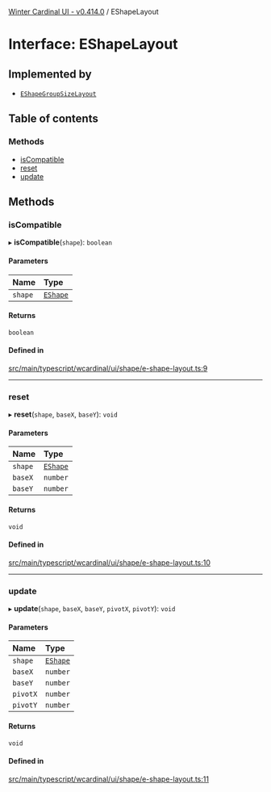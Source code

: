 [Winter Cardinal UI - v0.414.0](../index.md) / EShapeLayout

# Interface: EShapeLayout

## Implemented by

- [`EShapeGroupSizeLayout`](../classes/EShapeGroupSizeLayout.md)

## Table of contents

### Methods

- [isCompatible](EShapeLayout.md#iscompatible)
- [reset](EShapeLayout.md#reset)
- [update](EShapeLayout.md#update)

## Methods

### isCompatible

▸ **isCompatible**(`shape`): `boolean`

#### Parameters

| Name | Type |
| :------ | :------ |
| `shape` | [`EShape`](EShape.md) |

#### Returns

`boolean`

#### Defined in

[src/main/typescript/wcardinal/ui/shape/e-shape-layout.ts:9](https://github.com/winter-cardinal/winter-cardinal-ui/blob/v0.414.0/src/main/typescript/wcardinal/ui/shape/e-shape-layout.ts#L9)

___

### reset

▸ **reset**(`shape`, `baseX`, `baseY`): `void`

#### Parameters

| Name | Type |
| :------ | :------ |
| `shape` | [`EShape`](EShape.md) |
| `baseX` | `number` |
| `baseY` | `number` |

#### Returns

`void`

#### Defined in

[src/main/typescript/wcardinal/ui/shape/e-shape-layout.ts:10](https://github.com/winter-cardinal/winter-cardinal-ui/blob/v0.414.0/src/main/typescript/wcardinal/ui/shape/e-shape-layout.ts#L10)

___

### update

▸ **update**(`shape`, `baseX`, `baseY`, `pivotX`, `pivotY`): `void`

#### Parameters

| Name | Type |
| :------ | :------ |
| `shape` | [`EShape`](EShape.md) |
| `baseX` | `number` |
| `baseY` | `number` |
| `pivotX` | `number` |
| `pivotY` | `number` |

#### Returns

`void`

#### Defined in

[src/main/typescript/wcardinal/ui/shape/e-shape-layout.ts:11](https://github.com/winter-cardinal/winter-cardinal-ui/blob/v0.414.0/src/main/typescript/wcardinal/ui/shape/e-shape-layout.ts#L11)
